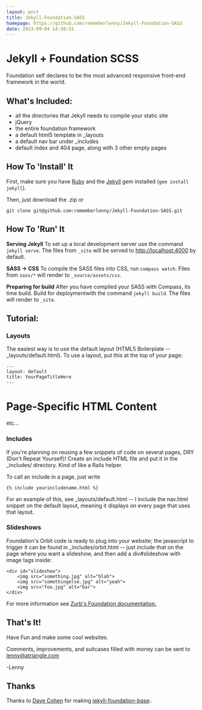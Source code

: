 ```yaml
---
layout: post
title: Jekyll-Foundation-SASS
homepage: https://github.com/rememberlenny/Jekyll-Foundation-SASS
date: 2013-09-04 14:58:51
---
```

# Jekyll + Foundation SCSS #

Foundation self declares to be the most advanced responsive front-end framework in the world.

## What's Included: ##
* all the directories that Jekyll needs to compile your static site
* jQuery
* the entire foundation framework
* a default html5 template in _layouts
* a default nav bar under _includes
* default index and 404 page, along with 3 other empty pages


## How To 'Install' It ##

First, make sure you have [Ruby](https://www.ruby-lang.org/en/) and the [Jekyll](http://jekyllrb.com/) gem installed (```gem install jekyll```).

Then, just download the .zip or

	git clone git@github.com:rememberlenny/Jekyll-Foundation-SASS.git

## How To 'Run' It ##

**Serving Jekyll**
To set up a local development server use the command ```jekyll serve```. The files from ```_site``` will be served to [http://localhost:4000](http://localhost:4000) by default.

**SASS -> CSS**
To compile the SASS files into CSS, run ```compass watch```. Files from ```sass/*``` will render to ```_source/assets/css```.

**Preparing for build**
After you have compiled your SASS with Compass, its time build. Build for deploymentwith the command ```jekyll build```. The files will render to ```_site```.


## Tutorial: ##

### Layouts ###

The easiest way is to use the default layout (HTML5 Boilerplate -- _layouts/default.html). To use a layout, put this at the top of your page:

    ---
    layout: default
    title: YourPageTitleHere
    ---

<h1>Page-Specific HTML Content</h1>
<p>etc...</p>



### Includes ###

If you're planning on reusing a few snippets of code on several pages, DRY (Don't Repeat Yourself)! Create an include HTML file and put it in the _includes/ directory. Kind of like a Rails helper.

To call an include in a page, just write

    {% include yourincludename.html %}


For an example of this, see _layouts/default.html -- I include the nav.html snippet on the default layout, meaning it displays on every page that uses that layout.


### Slideshows ###

Foundation's Orbit code is ready to plug into your website; the javascript to trigger it can be found in _includes/orbit.html -- just include that on the page where you want a slideshow, and then add a div#slideshow with image tags inside:

    <div id="slideshow">
    	<img src="something.jpg" alt="blah">
    	<img src="somethingelse.jpg" alt="yeah">
    	<img src="foo.jpg" alt="bar">
    </div>

For more information see [Zurb's Foundation documentation.](http://foundation.zurb.com/docs/orbit.php)



## That's It! ##

Have Fun and make some cool websites.

Comments, improvements, and suitcases filled with money can be sent to lenny@atriangle.com


-Lenny

## Thanks ##

Thanks to [Dave Cohen](https://github.com/groovemonkey) for making [jekyll-foundation-base](https://github.com/groovemonkey/jekyll-foundation-base):.
